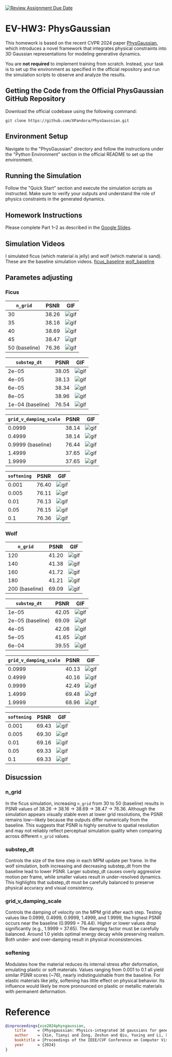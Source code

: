 [![Review Assignment Due Date](https://classroom.github.com/assets/deadline-readme-button-22041afd0340ce965d47ae6ef1cefeee28c7c493a6346c4f15d667ab976d596c.svg)](https://classroom.github.com/a/SdXSjEmH)
# EV-HW3: PhysGaussian

This homework is based on the recent CVPR 2024 paper [PhysGaussian](https://github.com/XPandora/PhysGaussian/tree/main), which introduces a novel framework that integrates physical constraints into 3D Gaussian representations for modeling generative dynamics.

You are **not required** to implement training from scratch. Instead, your task is to set up the environment as specified in the official repository and run the simulation scripts to observe and analyze the results.


## Getting the Code from the Official PhysGaussian GitHub Repository
Download the official codebase using the following command:
```
git clone https://github.com/XPandora/PhysGaussian.git
```


## Environment Setup
Navigate to the "PhysGaussian" directory and follow the instructions under the "Python Environment" section in the official README to set up the environment.


## Running the Simulation
Follow the "Quick Start" section and execute the simulation scripts as instructed. Make sure to verify your outputs and understand the role of physics constraints in the generated dynamics.


## Homework Instructions
Please complete Part 1–2 as described in the [Google Slides](https://docs.google.com/presentation/d/13JcQC12pI8Wb9ZuaVV400HVZr9eUeZvf7gB7Le8FRV4/edit?usp=sharing).

## Simulation Videos
I simulated ficus (which material is jelly) and wolf (which material is sand). These are the baseline simulation videos.
[ficus_baseline](https://youtube.com/shorts/ZtiO-7FijjU)
[wolf_baseline](https://youtube.com/shorts/X-KFijX-MaY)
## Parametes adjusting
### Ficus

| `n_grid`      |   PSNR    | GIF       | 
| ------------- | --------- | --------- |
| 30            |   38.26   |  ![gif](images/ficus_n_grid_30.gif)    |
| 35            |   38.16   |  ![gif](images/ficus_n_grid_35.gif)    | 
| 40  |   38.69   |  ![gif](images/ficus_n_grid_40.gif)    | 
| 45            |   38.47   |  ![gif](images/ficus_n_grid_45.gif)    | 
| 50   (baseline)         |   76.36   |  ![gif](images/ficus_n_grid_50.gif)    | 

| `substep_dt`      |   PSNR    | GIF       | 
| ------------- | --------- | --------- |
| 2e-05         |   38.05   |  ![gif](images/ficus_substep_dt_2e-05.gif)    |
| 4e-05         |   38.13   |  ![gif](images/ficus_substep_dt_4e-05.gif)    | 
| 6e-05         |   38.34   |  ![gif](images/ficus_substep_dt_6e-05.gif)    | 
| 8e-05         |   38.96   |  ![gif](images/ficus_substep_dt_8e-05.gif)    | 
| 1e-04 (baseline)        |   76.54   |  ![gif](images/ficus_substep_dt_1e-04.gif)    | 

| `grid_v_damping_scale`      |   PSNR    | GIF       | 
| ------------- | --------- | --------- |
| 0.0999            |   38.14   |  ![gif](images/ficus_grid_v_damping_scale_0.0999.gif)    |
| 0.4999            |   38.14   |  ![gif](images/ficus_grid_v_damping_scale_0.4999.gif)    | 
| 0.9999 (baseline) |   76.44   |  ![gif](images/ficus_grid_v_damping_scale_0.9999.gif)    | 
| 1.4999            |   37.65   |  ![gif](images/ficus_grid_v_damping_scale_1.4999.gif)    | 
| 1.9999            |   37.65   |  ![gif](images/ficus_grid_v_damping_scale_1.9999.gif)    | 

| `softening`      |   PSNR    | GIF       | 
| ------------- | --------- | --------- |
| 0.001         |   76.40   |  ![gif](images/ficus_softening_0.001.gif)    |
| 0.005         |   76.11   |  ![gif](images/ficus_softening_0.005.gif)    | 
| 0.01          |   76.13   |  ![gif](images/ficus_softening_0.01.gif)    | 
| 0.05          |   76.15   |  ![gif](images/ficus_softening_0.05.gif)    | 
| 0.1           |   76.36   |  ![gif](images/ficus_softening_0.1.gif)    | 

### Wolf
| `n_grid`      |   PSNR    | GIF       | 
| ------------- | --------- | --------- |
| 120            |   41.20   |  ![gif](images/wolf_n_grid_120.gif)    |
| 140            |   41.38   |  ![gif](images/wolf_n_grid_140.gif)    | 
| 160            |   41.72   |  ![gif](images/wolf_n_grid_160.gif)    | 
| 180            |   41.21   |  ![gif](images/wolf_n_grid_180.gif)    | 
| 200 (baseline) |   69.09   |  ![gif](images/wolf_n_grid_200.gif)    | 

| `substep_dt`      |   PSNR    | GIF       | 
| ------------- | --------- | --------- |
| 1e-05         |    42.05   |  ![gif](images/wolf_substep_dt_1e-05.gif)    |
| 2e-05 (baseline)         |    69.09  |  ![gif](images/wolf_substep_dt_2e-05.gif)    | 
| 4e-05         |    42.08   |  ![gif](images/wolf_substep_dt_4e-05.gif)    | 
| 5e-05         |    41.65   |  ![gif](images/wolf_substep_dt_5e-05.gif)    | 
| 6e-04         |    39.55   |  ![gif](images/wolf_substep_dt_6e-05.gif)    | 

| `grid_v_damping_scale`      |   PSNR    | GIF       | 
| ------------- | --------- | --------- |
| 0.0999            |   40.13   |  ![gif](images/wolf_grid_v_damping_scale_0.0999.gif)    |
| 0.4999            |   40.16   |  ![gif](images/wolf_grid_v_damping_scale_0.4999.gif)    | 
| 0.9999            |   42.49   |  ![gif](images/wolf_grid_v_damping_scale_0.9999.gif)    | 
| 1.4999            |   69.48   |  ![gif](images/wolf_grid_v_damping_scale_1.4999.gif)    | 
| 1.9999            |   68.96   |  ![gif](images/wolf_grid_v_damping_scale_1.9999.gif)    | 

| `softening`      |   PSNR    | GIF       | 
| ------------- | --------- | --------- |
| 0.001         |   69.43   |  ![gif](images/wolf_softening_0.001.gif)    |
| 0.005         |   69.30   |  ![gif](images/wolf_softening_0.005.gif)    | 
| 0.01          |   69.16   |  ![gif](images/wolf_softening_0.01.gif)    | 
| 0.05          |   69.33   |  ![gif](images/wolf_softening_0.05.gif)    | 
| 0.1           |   69.33   |  ![gif](images/wolf_softening_0.1.gif)    | 





## Disucssion
### n_grid
 In the ficus simulation, increasing `n_grid` from 30 to 50 (baseline) results in PSNR values of 38.26 → 38.16 → 38.69 → 38.47 → 76.36. Although the simulation appears visually stable even at lower grid resolutions, the PSNR remains low—likely because the outputs differ numerically from the baseline. This suggests that PSNR is highly sensitive to spatial resolution and may not reliably reflect perceptual simulation quality when comparing across different `n_grid` values.

### substep_dt
Controls the size of the time step in each MPM update per frame.
In the wolf simulation, both increasing and decreasing substep_dt from the baseline lead to lower PSNR. Larger substep_dt causes overly aggressive motion per frame, while smaller values result in under-resolved dynamics. This highlights that substep_dt must be carefully balanced to preserve physical accuracy and visual consistency.
 
### grid_v_damping_scale
Controls the damping of velocity on the MPM grid after each step.
Testing values like 0.0999, 0.4999, 0.9999, 1.4999, and 1.9999, the highest PSNR occurs near the baseline (0.9999 = 76.44). Higher or lower values drop significantly (e.g., 1.9999 = 37.65). The damping factor must be carefully balanced. Around 1.0 yields optimal energy decay while preserving realism. Both under- and over-damping result in physical inconsistencies.


### softening
Modulates how the material reduces its internal stress after deformation, emulating plastic or soft materials.
Values ranging from 0.001 to 0.1 all yield similar PSNR scores (~76), nearly indistinguishable from the baseline.
For elastic materials like jelly, softening has little effect on physical behavior. Its influence would likely be more pronounced on plastic or metallic materials with permanent deformation.


# Reference
```bibtex
@inproceedings{xie2024physgaussian,
    title     = {Physgaussian: Physics-integrated 3d gaussians for generative dynamics},
    author    = {Xie, Tianyi and Zong, Zeshun and Qiu, Yuxing and Li, Xuan and Feng, Yutao and Yang, Yin and Jiang, Chenfanfu},
    booktitle = {Proceedings of the IEEE/CVF Conference on Computer Vision and Pattern Recognition},
    year      = {2024}
}
```
